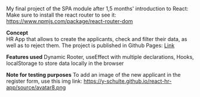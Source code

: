 My final project of the SPA module after 1,5 months' introduction to React:
Make sure to install the react router to see it: https://www.npmjs.com/package/react-router-dom

**Concept**  
HR App that allows to create the applicants, check and filter their data, as well as to reject them.
The project is published in Github Pages: [Link](https://y-schulte.github.io/react-hr-app)

**Features used**
Dynamic Rooter, useEffect with multiple declarations, Hooks, localStorage to store data locally in the browser

**Note for testing purposes**
To add an image of the new applicant in the register form, use this img link:
https://y-schulte.github.io/react-hr-app/source/avatar8.png
